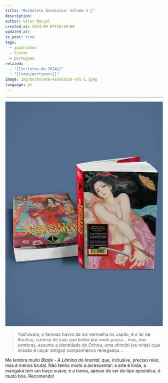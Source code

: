 ```yaml
---
title: "Borboleta Assassina: Volume 1 🦋"
description: 
author: Vítor Marçal
created_at: 2024-09-07T16:48:00
updated_at: 
is_post: true
tags:
  - quadrinhos
  - livros
  - portugues
related:
  - "[[leituras-de-2024]]"
  - "[[tags/portugues]]"
image: img/borboleta-assassina-vol-1.jpeg
language: pt
---
```

----

![borboleta-assassina-vol-1](img/borboleta-assassina-vol-1.jpeg)

> Yoshiwara, o famoso bairro da luz vermelha no Japão, é o lar de Kochou, cortesã de luxo que brilha por onde passa... mas, nas sombras, assume a identidade de Ochou, uma shinobi (ou ninja) cuja missão é caçar antigos companheiros renegados...

Me lembra muito _Blade - A Lâmina do Imortal_, que, inclusive, preciso reler, mas é menos brutal. Não tenho muito a acrescentar: a arte é linda, a mangaká tem um traço suave, e a trama, apesar de ser do tipo episódica, é muito boa. Recomendo!
